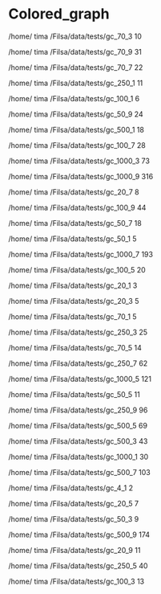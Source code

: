 # Colored_graph
/home/ tima /Filsa/data/tests/gc_70_3 10

/home/ tima /Filsa/data/tests/gc_70_9 31

/home/ tima /Filsa/data/tests/gc_70_7 22

/home/ tima /Filsa/data/tests/gc_250_1 11

/home/ tima /Filsa/data/tests/gc_100_1 6

/home/ tima /Filsa/data/tests/gc_50_9 24

/home/ tima /Filsa/data/tests/gc_500_1 18

/home/ tima /Filsa/data/tests/gc_100_7 28

/home/ tima /Filsa/data/tests/gc_1000_3 73

/home/ tima /Filsa/data/tests/gc_1000_9 316

/home/ tima /Filsa/data/tests/gc_20_7 8

/home/ tima /Filsa/data/tests/gc_100_9 44

/home/ tima /Filsa/data/tests/gc_50_7 18

/home/ tima /Filsa/data/tests/gc_50_1 5

/home/ tima /Filsa/data/tests/gc_1000_7 193

/home/ tima /Filsa/data/tests/gc_100_5 20

/home/ tima /Filsa/data/tests/gc_20_1 3

/home/ tima /Filsa/data/tests/gc_20_3 5

/home/ tima /Filsa/data/tests/gc_70_1 5

/home/ tima /Filsa/data/tests/gc_250_3 25

/home/ tima /Filsa/data/tests/gc_70_5 14

/home/ tima /Filsa/data/tests/gc_250_7 62

/home/ tima /Filsa/data/tests/gc_1000_5 121

/home/ tima /Filsa/data/tests/gc_50_5 11

/home/ tima /Filsa/data/tests/gc_250_9 96

/home/ tima /Filsa/data/tests/gc_500_5 69

/home/ tima /Filsa/data/tests/gc_500_3 43

/home/ tima /Filsa/data/tests/gc_1000_1 30

/home/ tima /Filsa/data/tests/gc_500_7 103

/home/ tima /Filsa/data/tests/gc_4_1 2

/home/ tima /Filsa/data/tests/gc_20_5 7

/home/ tima /Filsa/data/tests/gc_50_3 9

/home/ tima /Filsa/data/tests/gc_500_9 174

/home/ tima /Filsa/data/tests/gc_20_9 11

/home/ tima /Filsa/data/tests/gc_250_5 40

/home/ tima /Filsa/data/tests/gc_100_3 13
